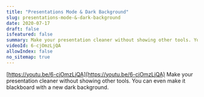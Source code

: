 ```yaml
---
title: "Presentations Mode & Dark Background"
slug: presentations-mode-&-dark-background
date: 2020-07-17
draft: false
isfeatured: false
summary: Make your presentation cleaner without showing other tools. You can even make it a blackboard with a new dark background.
videoId: 6-cjOmzLjQA
allowIndex: false
no_sitemap: true
---
```




[https://youtu.be/6-cjOmzLjQA](https://youtu.be/6-cjOmzLjQA)
Make your presentation cleaner without showing other tools. You can even make it blackboard with a new dark background.
